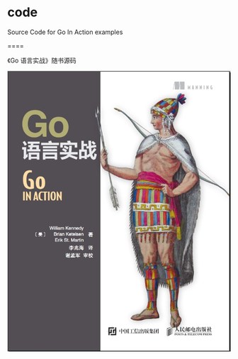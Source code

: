 code
====

Source Code for Go In Action examples

====

《Go 语言实战》随书源码

![bookcover](https://github.com/xhlacc/code/blob/master/book_cover.jpg)

